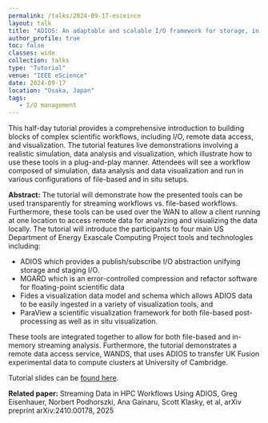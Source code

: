 ```yaml
---
permalink: /talks/2024-09-17-esceince
layout: talk
title: "ADIOS: An adaptable and scalable I/O framework for storage, in situ data processing and wide-area data transfer"
author_profile: true
toc: false
classes: wide
collection: talks
type: "Tutorial"
venue: "IEEE eScience"
date: 2024-09-17
location: "Osaka, Japan"
tags:
   - I/O management
---
```



This half-day tutorial provides a comprehensive introduction to building blocks of complex scientific workflows, including I/O, remote data access, and visualization. The tutorial features live demonstrations involving a realistic simulation, data analysis and visualization, which illustrate how to use these tools in a plug-and-play manner.
Attendees will see a workflow composed of simulation, data analysis and data visualization and run in various configurations of file-based and in situ setups. 

<p class="archive__item-excerpt" itemprop="description">

<strong>Abstract:</strong>
The tutorial will demonstrate how the presented tools can be used transparently for streaming workflows vs. file-based workflows. Furthermore, these tools can be used over the WAN to allow a client running at one location to access remote data for analyzing and visualizing the data locally. 
The tutorial will introduce the participants to four main US Department of Energy Exascale Computing Project tools and technologies including:
<ul>
<li> ADIOS which provides a publish/subscribe I/O abstraction unifying storage and staging I/O.</li>
<li> MGARD which is an error-controlled compression and refactor software for floating-point scientific data </li>
<li> Fides a visualization data model and schema which allows ADIOS data to be easily ingested in a variety of visualization tools, and </li>
<li> ParaView a scientific visualization framework for both file-based post-processing as well as in situ visualization. </li>
</ul>

</p>

These tools are integrated together to allow for both file-based and in-memory streaming analysis. Furthermore, the tutorial demonstrates a remote data access service, WANDS, that uses ADIOS to transfer UK Fusion experimental data to compute clusters at University of Cambridge.

Tutorial slides can be <a href="https://users.nccs.gov/~pnorbert/ADIOS_tutorial_SC23.pdf">found here</a>.

<strong>Related paper:</strong> Streaming Data in HPC Workflows Using ADIOS,
Greg Eisenhauer, Norbert Podhorszki, Ana Gainaru, Scott Klasky, et al,
arXiv preprint arXiv:2410.00178, 2025

